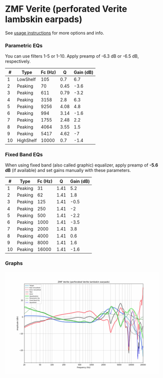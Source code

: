 # ZMF Verite (perforated Verite lambskin earpads)
See [usage instructions](https://github.com/jaakkopasanen/AutoEq#usage) for more options and info.

### Parametric EQs
You can use filters 1-5 or 1-10. Apply preamp of -6.3 dB or -6.5 dB, respectively.

|   # | Type      |   Fc (Hz) |    Q |   Gain (dB) |
|-----|-----------|-----------|------|-------------|
|   1 | LowShelf  |       105 | 0.7  |         6.7 |
|   2 | Peaking   |        70 | 0.45 |        -3.6 |
|   3 | Peaking   |       611 | 0.79 |        -3.2 |
|   4 | Peaking   |      3158 | 2.8  |         6.3 |
|   5 | Peaking   |      9256 | 4.08 |         4.8 |
|   6 | Peaking   |       994 | 3.14 |        -1.6 |
|   7 | Peaking   |      1755 | 2.48 |         2.2 |
|   8 | Peaking   |      4064 | 3.55 |         1.5 |
|   9 | Peaking   |      5417 | 4.62 |        -7   |
|  10 | HighShelf |     10000 | 0.7  |        -1.4 |

### Fixed Band EQs
When using fixed band (also called graphic) equalizer, apply preamp of **-5.6 dB** (if available) and set gains manually with these parameters.

|   # | Type    |   Fc (Hz) |    Q |   Gain (dB) |
|-----|---------|-----------|------|-------------|
|   1 | Peaking |        31 | 1.41 |         5.2 |
|   2 | Peaking |        62 | 1.41 |         1.8 |
|   3 | Peaking |       125 | 1.41 |        -0.5 |
|   4 | Peaking |       250 | 1.41 |        -2   |
|   5 | Peaking |       500 | 1.41 |        -2.2 |
|   6 | Peaking |      1000 | 1.41 |        -3.5 |
|   7 | Peaking |      2000 | 1.41 |         3.8 |
|   8 | Peaking |      4000 | 1.41 |         0.6 |
|   9 | Peaking |      8000 | 1.41 |         1.6 |
|  10 | Peaking |     16000 | 1.41 |        -1.6 |

### Graphs
![](./ZMF%20Verite%20(perforated%20Verite%20lambskin%20earpads).png)
